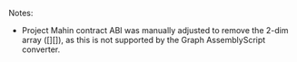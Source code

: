 Notes:
- Project Mahin contract ABI was manually adjusted to remove the 2-dim array ([][]), as this is not supported by the Graph AssemblyScript converter.
